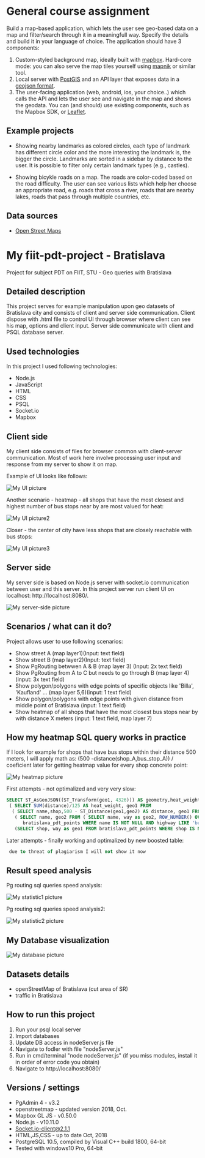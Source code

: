 # General course assignment

Build a map-based application, which lets the user see geo-based data on a map and filter/search through it in a meaningfull way. Specify the details and build it in your language of choice. The application should have 3 components:

1. Custom-styled background map, ideally built with [mapbox](http://mapbox.com). Hard-core mode: you can also serve the map tiles yourself using [mapnik](http://mapnik.org/) or similar tool.
2. Local server with [PostGIS](http://postgis.net/) and an API layer that exposes data in a [geojson format](http://geojson.org/).
3. The user-facing application (web, android, ios, your choice..) which calls the API and lets the user see and navigate in the map and shows the geodata. You can (and should) use existing components, such as the Mapbox SDK, or [Leaflet](http://leafletjs.com/).

## Example projects

- Showing nearby landmarks as colored circles, each type of landmark has different circle color and the more interesting the landmark is, the bigger the circle. Landmarks are sorted in a sidebar by distance to the user. It is possible to filter only certain landmark types (e.g., castles).

- Showing bicykle roads on a map. The roads are color-coded based on the road difficulty. The user can see various lists which help her choose an appropriate road, e.g. roads that cross a river, roads that are nearby lakes, roads that pass through multiple countries, etc.

## Data sources

- [Open Street Maps](https://www.openstreetmap.org/)

# My fiit-pdt-project - Bratislava
Project for subject PDT on FIIT, STU - Geo queries with Bratislava

## Detailed description

This project serves for example manipulation upon geo datasets of Bratislava city and consists of client and server side communication. Client dispose with .html file to control UI through browser where client can see his map, options and client input. Server side communicate with client and PSQL database server.

## Used technologies

In this project I used following technologies:
* Node.js
* JavaScript
* HTML
* CSS
* PSQL
* Socket.io
* Mapbox

## Client side

My client side consists of files for browser common with client-server communication. Most of work here involve processing user input and response from my server to show it on map.

Example of UI looks like follows:

![My UI picture](https://github.com/Marek-Bernad/assignment-gis/blob/master/images/ui.png)

Another scenario - heatmap - all shops that have the most closest and highest number of bus stops near by are most valued for heat:

![My UI picture2](https://github.com/Marek-Bernad/assignment-gis/blob/master/images/heatmap_ui.png)

Closer - the center of city have less shops that are closely reachable with bus stops:

![My UI picture3](https://github.com/Marek-Bernad/assignment-gis/blob/master/images/heatmap_ui2.png)

## Server side

My server side is based on Node.js server with socket.io communication between user and this server. In this project server run client UI on localhost: http://localhost:8080/. 

![My server-side picture](https://github.com/Marek-Bernad/assignment-gis/blob/master/images/server.png)

## Scenarios / what can it do?

Project allows user to use following scenarios:
* Show street A (map layer1)(Input: text field)
* Show street B (map layer2)(Input: text field)
* Show PgRouting betwwen A & B (map layer 3) (Input: 2x text field)
* Show PgRouting from A to C but needs to go through B (map layer 4)(input: 3x text field)
* Show polygon/polygons with edge points of specific objects like 'Billa', 'Kaufland' ... (map layer 5,6)(input: 1 text field)
* Show polygon/polygons with edge points with given distance from middle point of Bratislava (input: 1 text field)
* Show heatmap of all shops that have the most closest bus stops near by with distance X meters (input: 1 text field, map layer 7)

## How my heatmap SQL query works in practice

If I look for example for shops that have bus stops within their distance 500 meters, I will apply math as: (500 -distance(shop_A,bus_stop_A)) / coeficient later for getting heatmap value for every shop concrete point:

![My heatmap picture](https://github.com/Marek-Bernad/assignment-gis/blob/master/images/heatmap.png)

First attempts - not optimalized and very very slow:

```sql
SELECT ST_AsGeoJSON((ST_Transform(geo1, 4326))) AS geometry,heat_weight AS heat_weight FROM
 ( SELECT SUM(distance)/125 AS heat_weight, geo1 FROM 
  ( SELECT name,shop,500 - ST_Distance(geo1,geo2) AS distance, geo1 FROM
   ( SELECT name, geo2 FROM ( SELECT name, way as geo2, ROW_NUMBER() OVER (PARTITION BY name ORDER BY name) FROM
      bratislava_pdt_points WHERE name IS NOT NULL AND highway LIKE 'bus_stop' ) AS bus_stops WHERE bus_stops.row_number = 1 ) AS distincted_bus_stops, 
   (SELECT shop, way as geo1 FROM bratislava_pdt_points WHERE shop IS NOT NULL) AS shops WHERE ST_Distance(geo1,geo2) < 500  ) AS subselect GROUP BY geo1  ) AS subselect2;
```
Later attempts - finally working and optimalized by new boosted table:

```sql
 due to threat of plagiarism I will not show it now
```
## Result speed analysis

Pg routing sql queries speed analysis:

![My statistic1 picture](https://github.com/Marek-Bernad/assignment-gis/blob/master/images/statistic1.png)

Pg routing sql queries speed analysis2:

![My statistic2 picture](https://github.com/Marek-Bernad/assignment-gis/blob/master/images/statistic2.png)

## My Database visualization

![My database picture](https://github.com/Marek-Bernad/assignment-gis/blob/master/images/database.png)

## Datasets details

* openStreetMap of Bratislava (cut area of SR)
* traffic in Bratislava

## How to run this project

1. Run your psql local server
2. Import databases
3. Update DB access in nodeServer.js file
4. Navigate to fodler with file "nodeServer.js"
5. Run in cmd/terminal "node nodeServer.js" (if you miss modules, install it in order of error code you obtain)
6. Navigate to http://localhost:8080/
 

## Versions / settings

* PgAdmin 4 - v3.2
* openstreetmap - updated version 2018, Oct.
* Mapbox GL JS - v0.50.0
* Node.js - v10.11.0
* Socket.io-client@2.1.1
* HTML,JS,CSS - up to date Oct, 2018
* PostgreSQL 10.5, compiled by Visual C++ build 1800, 64-bit
* Tested with windows10 Pro, 64-bit


